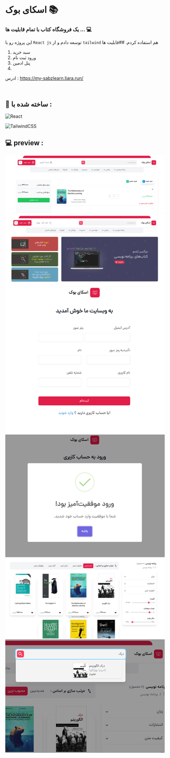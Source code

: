 # اسکای بوک 📚
### یک فروشگاه کتاب با تمام قابلیت ها ... 💻
این پروژه رو با `React js` توسعه دادم و از `tailwind` هم استفاده کردم.
##قابلیت ها 
1. سبد خرید 
2. ورود ثبت نام 
3. پنل ادمین
4. 
ادرس : https://my-sabzlearn.liara.run/

<br>


<h2>🔧 ساخته شده با  : </h2>

<p align="center">
  
  ![React](https://img.shields.io/badge/react-%2320232a.svg?style=for-the-badge&logo=react&logoColor=%2361DAFB)

  ![TailwindCSS](https://img.shields.io/badge/tailwindcss-%2338B2AC.svg?style=for-the-badge&logo=tailwind-css&logoColor=white)

</p>


## 💻 preview :

![image](https://github.com/parsa-vesali/skyBooks/blob/main/demo%20(1).png)
![image](https://github.com/parsa-vesali/skyBooks/blob/main/demo%20(2).png)
![image](https://github.com/parsa-vesali/skyBooks/blob/main/demo%20(3).png)
![image](https://github.com/parsa-vesali/skyBooks/blob/main/demo%20(4).png)
![image](https://github.com/parsa-vesali/skyBooks/blob/main/demo%20(5).png)
![image](https://github.com/parsa-vesali/skyBooks/blob/main/demo%20(6).png)


